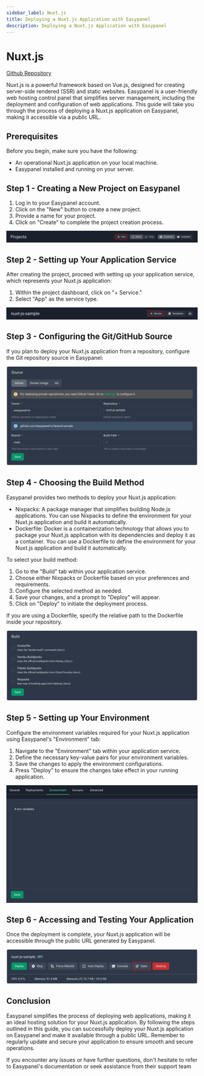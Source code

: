 ```yaml
---
sidebar_label: Nuxt.js
title: Deploying a Nuxt.js Application with Easypanel
description: Deploying a Nuxt.js Application with Easypanel
---
```


# Nuxt.js

[Github Repository](https://github.com/easypanel-io/nuxt-js-sample)

Nuxt.js is a powerful framework based on Vue.js, designed for creating server-side rendered (SSR) and static websites. Easypanel is a user-friendly web hosting control panel that simplifies server management, including the deployment and configuration of web applications. This guide will take you through the process of deploying a Nuxt.js application on Easypanel, making it accessible via a public URL.

## Prerequisites

Before you begin, make sure you have the following:

- An operational Nuxt.js application on your local machine.
- Easypanel installed and running on your server.

## Step 1 - Creating a New Project on Easypanel

1. Log in to your Easypanel account.
2. Click on the "New" button to create a new project.
3. Provide a name for your project.
4. Click on "Create" to complete the project creation process.

![New Project](./new-project.png)

## Step 2 - Setting up Your Application Service

After creating the project, proceed with setting up your application service, which represents your Nuxt.js application:

1. Within the project dashboard, click on "+ Service."
2. Select "App" as the service type.

![New App](./new-app.png)

## Step 3 - Configuring the Git/GitHub Source

If you plan to deploy your Nuxt.js application from a repository, configure the Git repository source in Easypanel:

![Set Git Source](./source-panel.png)

## Step 4 - Choosing the Build Method

Easypanel provides two methods to deploy your Nuxt.js application:

- Nixpacks: A package manager that simplifies building Node.js applications. You can use Nixpacks to define the environment for your Nuxt.js application and build it automatically.
- Dockerfile: Docker is a containerization technology that allows you to package your Nuxt.js application with its dependencies and deploy it as a container. You can use a Dockerfile to define the environment for your Nuxt.js application and build it automatically.

To select your build method:

1. Go to the "Build" tab within your application service.
2. Choose either Nixpacks or Dockerfile based on your preferences and requirements.
3. Configure the selected method as needed.
4. Save your changes, and a prompt to "Deploy" will appear.
5. Click on "Deploy" to initiate the deployment process.

If you are using a Dockerfile, specify the relative path to the Dockerfile inside your repository.

![Build Method](./build.png)

## Step 5 - Setting up Your Environment

Configure the environment variables required for your Nuxt.js application using Easypanel's "Environment" tab:

1. Navigate to the "Environment" tab within your application service.
2. Define the necessary key-value pairs for your environment variables.
3. Save the changes to apply the environment configurations.
4. Press "Deploy" to ensure the changes take effect in your running application.

![Environment Setup](./environment.png)

## Step 6 - Accessing and Testing Your Application

Once the deployment is complete, your Nuxt.js application will be accessible through the public URL generated by Easypanel.

![Accessing Application](./open.png)

## Conclusion

Easypanel simplifies the process of deploying web applications, making it an ideal hosting solution for your Nuxt.js application. By following the steps outlined in this guide, you can successfully deploy your Nuxt.js application on Easypanel and make it available through a public URL. Remember to regularly update and secure your application to ensure smooth and secure operations.

If you encounter any issues or have further questions, don't hesitate to refer to Easypanel's documentation or seek assistance from their support team
